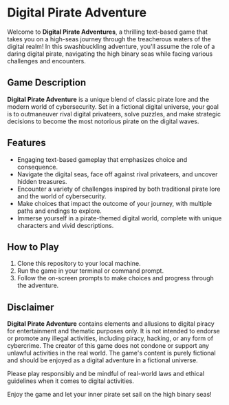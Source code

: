 # Digital Pirate Adventure

Welcome to **Digital Pirate Adventures**, a thrilling text-based game that takes you on a high-seas journey through the treacherous waters of the digital realm! In this swashbuckling adventure, you'll assume the role of a daring digital pirate, navigating the high binary seas while facing various challenges and encounters.

## Game Description

**Digital Pirate Adventure** is a unique blend of classic pirate lore and the modern world of cybersecurity. Set in a fictional digital universe, your goal is to outmaneuver rival digital privateers, solve puzzles, and make strategic decisions to become the most notorious pirate on the digital waves.

## Features

- Engaging text-based gameplay that emphasizes choice and consequence.
- Navigate the digital seas, face off against rival privateers, and uncover hidden treasures.
- Encounter a variety of challenges inspired by both traditional pirate lore and the world of cybersecurity.
- Make choices that impact the outcome of your journey, with multiple paths and endings to explore.
- Immerse yourself in a pirate-themed digital world, complete with unique characters and vivid descriptions.

## How to Play

1. Clone this repository to your local machine.
2. Run the game in your terminal or command prompt.
3. Follow the on-screen prompts to make choices and progress through the adventure.

## Disclaimer

**Digital Pirate Adventure** contains elements and allusions to digital piracy for entertainment and thematic purposes only. It is not intended to endorse or promote any illegal activities, including piracy, hacking, or any form of cybercrime. The creator of this game does not condone or support any unlawful activities in the real world. The game's content is purely fictional and should be enjoyed as a digital adventure in a fictional universe.

Please play responsibly and be mindful of real-world laws and ethical guidelines when it comes to digital activities.

Enjoy the game and let your inner pirate set sail on the high binary seas!
